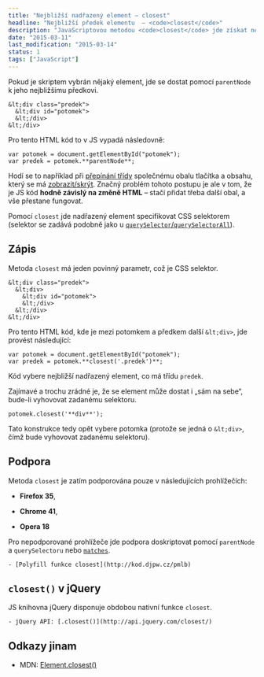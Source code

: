 ```yaml
---
title: "Nejbližší nadřazený element – closest"
headline: "Nejbližší předek elementu  – <code>closest</code>"
description: "JavaScriptovou metodou <code>closest</code> jde získat nejbližší nadřazený element vyhovující selektoru."
date: "2015-03-11"
last_modification: "2015-03-14"
status: 1
tags: ["JavaScript"]
---
```


Pokud je skriptem vybrán nějaký element, jde se dostat pomocí `parentNode` k jeho nejbližšímu předkovi.

```
&lt;div class="predek">
  &lt;div id="potomek">
  &lt;/div>
&lt;/div>
```

Pro tento HTML kód to v JS vypadá následovně:

```
var potomek = document.getElementById("potomek");
var predek = potomek.**parentNode**;
```

Hodí se to například při [přepínání třídy](/prepinani-trid) společnému obalu tlačítka a obsahu, který se má [zobrazit/skrýt](/zobrazit-skryt). Značný problém tohoto postupu je ale v tom, že je JS kód **hodně závislý na změně HTML** – stačí přidat třeba další obal, a vše přestane fungovat.

Pomocí `closest` jde nadřazený element specifikovat CSS selektorem (selektor se zadává podobně jako u [`querySelector`/`querySelectorAll`](/queryselector)).

## Zápis

Metoda `closest` má jeden povinný parametr, což je CSS selektor.

```
&lt;div class="predek">
  &lt;div>
    &lt;div id="potomek">
    &lt;/div>
  &lt;/div>
&lt;/div>
```

Pro tento HTML kód, kde je mezi potomkem a předkem další `&lt;div>`, jde provést následující:

```
var potomek = document.getElementById("potomek");
var predek = potomek.**closest('.predek')**;
```

Kód vybere nejbližší nadřazený element, co má třídu `predek`.

Zajímavé a trochu zrádné je, že se element může dostat i „sám na sebe“, bude-li vyhovovat zadanému selektoru.

```
potomek.closest('**div**');
```

Tato konstrukce tedy opět vybere potomka (protože se jedná o `&lt;div>`, čímž bude vyhovovat zadanému selektoru).

## Podpora

Metoda `closest` je zatím podporována pouze v následujících prohlížečích:

  - **Firefox 35**,

  - **Chrome 41**,

  - **Opera 18**

Pro nepodporované prohlížeče jde podpora doskriptovat pomocí `parentNode` a `querySelectoru` nebo [`matches`](/matches#js).

    - [Polyfill funkce closest](http://kod.djpw.cz/pmlb)

## `closest()` v jQuery

JS knihovna jQuery disponuje obdobou nativní funkce `closest`.

    - jQuery API: [.closest()](http://api.jquery.com/closest/)

## Odkazy jinam

  - MDN: [Element.closest()](https://developer.mozilla.org/en-US/docs/Web/API/Element/closest)